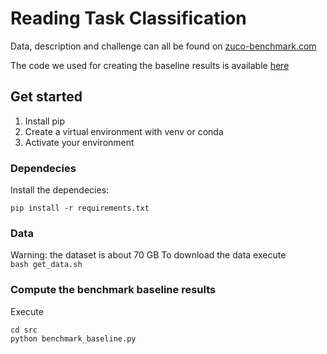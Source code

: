 # Reading Task Classification

Data, description and challenge can all be found on [zuco-benchmark.com](https://www.zuco-benchmark.com./)

The code we used for creating the baseline results is available [here](https://github.com/norahollenstein/zuco-benchmark/blob/main/sentence-level/benchmark.py)


## Get started

1. Install pip 
2. Create a virtual environment with venv or conda
3. Activate your environment


### Dependecies

Install the dependecies:  

```pip install -r requirements.txt```


### Data

Warning: the dataset is about 70 GB
To download the data execute  
```bash get_data.sh ``` 


### Compute the benchmark baseline results

Execute 

```cd src ```  
```python benchmark_baseline.py```
